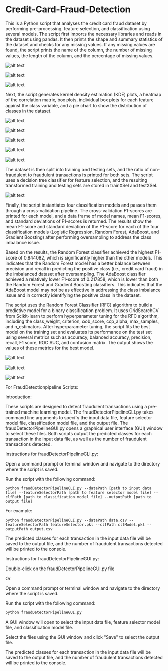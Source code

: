 # Credit-Card-Fraud-Detection
This is a Python script that analyses the credit card fraud dataset by performing pre-processing, feature selection, and classification using several models. The script first imports the necessary libraries and reads in the dataset using pandas. It then prints the shape and summary statistics of the dataset and checks for any missing values. If any missing values are found, the script prints the name of the column, the number of missing values, the length of the column, and the percentage of missing values.

![alt text](https://github.com/imyaash/Credit-Card-Fraud-Detection/blob/main/PlotsAndImages/1.%20dfShape.png)

![alt text](https://github.com/imyaash/Credit-Card-Fraud-Detection/blob/main/PlotsAndImages/2.%20dfDescribe.png)

![alt text](https://github.com/imyaash/Credit-Card-Fraud-Detection/blob/main/PlotsAndImages/3.%20dfInfo.png)

Next, the script generates kernel density estimation (KDE) plots, a heatmap of the correlation matrix, box plots, individual box plots for each feature against the class variable, and a pie chart to show the distribution of classes in the dataset.

![alt text](https://github.com/imyaash/Credit-Card-Fraud-Detection/blob/main/PlotsAndImages/4.%20KDEPlots.png)

![alt text](https://github.com/imyaash/Credit-Card-Fraud-Detection/blob/main/PlotsAndImages/5.%20CorrPlot.png)

![alt text](https://github.com/imyaash/Credit-Card-Fraud-Detection/blob/main/PlotsAndImages/6.%20Boxplots.png)

![alt text](https://github.com/imyaash/Credit-Card-Fraud-Detection/blob/main/PlotsAndImages/7.%20BoxplotsVsClass.png)

![alt text](https://github.com/imyaash/Credit-Card-Fraud-Detection/blob/main/PlotsAndImages/8.%20ClassPie.png)

The dataset is then split into training and testing sets, and the ratio of non-fraudulent to fraudulent transactions is printed for both sets. The script uses a decision tree classifier for feature selection, and the resulting transformed training and testing sets are stored in trainXSel and testXSel.

![alt text](https://github.com/imyaash/Credit-Card-Fraud-Detection/blob/main/PlotsAndImages/9.%20ClassRatio.png)

Finally, the script instantiates four classification models and passes them through a cross-validation pipeline. The cross-validation F1-scores are printed for each model, and a data frame of model names, mean F1-scores, and standard deviations of F1-scores is returned. The results show the mean F1-score and standard deviation of the F1-score for each of the four classification models (Logistic Regression, Random Forest, AdaBoost, and Gradient Boosting) after performing oversampling to address the class imbalance issue.

Based on the results, the Random Forest classifier achieved the highest F1-score of 0.844082, which is significantly higher than the other models. This indicates that the Random Forest model has a better balance between precision and recall in predicting the positive class (i.e., credit card fraud) in the imbalanced dataset after oversampling. The AdaBoost classifier achieved a relatively lower F1-score of 0.217858, which is lower than both the Random Forest and Gradient Boosting classifiers. This indicates that the AdaBoost model may not be as effective in addressing the class imbalance issue and in correctly identifying the positive class in the dataset.

The script uses the Random Forest Classifier (RFC) algorithm to build a predictive model for a binary classification problem. It uses GridSearchCV from Scikit-learn to perform hyperparameter tuning for the RFC algorithm, including the class_weight, criterion, oob_score, ccp_alpha, max_samples, and n_estimators. After hyperparameter tuning, the script fits the best model on the training set and evaluates its performance on the test set using several metrics such as accuracy, balanced accuracy, precision, recall, F1 score, ROC AUC, and confusion matrix. The output shows the values of these metrics for the best model.

![alt text](https://github.com/imyaash/Credit-Card-Fraud-Detection/blob/main/PlotsAndImages/10.%20ClassificationScores.png)

![alt text](https://github.com/imyaash/Credit-Card-Fraud-Detection/blob/main/PlotsAndImages/11.%20ConfusionMatrix.png)

![alt text](https://github.com/imyaash/Credit-Card-Fraud-Detection/blob/main/PlotsAndImages/12.%20ROCAUC.png)

For FraudDetectionpipeline Scripts:

Introduction:

These scripts are designed to detect fraudulent transactions using a pre-trained machine learning model. The fraudDetectorPipelineCLI.py takes command line arguments to specify the input data file, feature selector model file, classification model file, and the output file. The fraudDetectorPipelineGUI.py opens a graphical user interface (GUI) window to select these files. Both scripts output the predicted classes for each transaction in the input data file, as well as the number of fraudulent transactions detected.

Instructions for fraudDetectorPipelineCLI.py:

Open a command prompt or terminal window and navigate to the directory where the script is saved.

Run the script with the following command:

    python fraudDetectorPipelineCLI.py --dataPath [path to input data file] --featureSelectorPath [path to feature selector model file] --clfPath [path to classification model file] --outputPath [path to output file]

For example:

    python fraudDetectorPipelineCLI.py --dataPath data.csv --featureSelectorPath featureSelector.pkl --clfPath clfModel.pkl --outputPath output.csv

The predicted classes for each transaction in the input data file will be saved to the output file, and the number of fraudulent transactions detected will be printed to the console.

Instructions for fraudDetectorPipelineGUI.py:

Double-click on the fraudDetectorPipelineGUI.py file
    
Or
    
Open a command prompt or terminal window and navigate to the directory where the script is saved.

Run the script with the following command:

    python fraudDetectorPipelineGUI.py

A GUI window will open to select the input data file, feature selector model file, and classification model file.

Select the files using the GUI window and click "Save" to select the output file.

The predicted classes for each transaction in the input data file will be saved to the output file, and the number of fraudulent transactions detected will be printed to the console.
